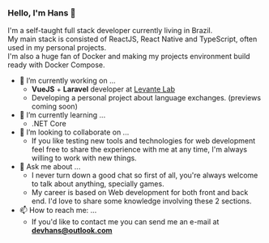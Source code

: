 ### Hello, I'm Hans 👋
I'm a self-taught full stack developer currently living in Brazil.  
My main stack is consisted of ReactJS, React Native and TypeScript, often used in my personal projects.  
I'm also a huge fan of Docker and making my projects environment build ready with Docker Compose.

- 🔭 I’m currently working on ...
  - **VueJS** + **Laravel** developer at [Levante Lab](https://levantelab.com.br/)
  - Developing a personal project about language exchanges. (previews coming soon)
- 🌱 I’m currently learning ...
  - .NET Core
- 👯 I’m looking to collaborate on ...
  - If you like testing new tools and technologies for web development feel free to share the experience with me at any time, I'm always willing to work with new things.
- 💬 Ask me about ...
  - I never turn down a good chat so first of all, you're always welcome to talk about anything, specially games.
  - My career is based on Web development for both front and back end. I'd love to share some knowledge involving these 2 sections.
- 📫 How to reach me: ...
  - If you'd like to contact me you can send me an e-mail at **devhans@outlook.com**

